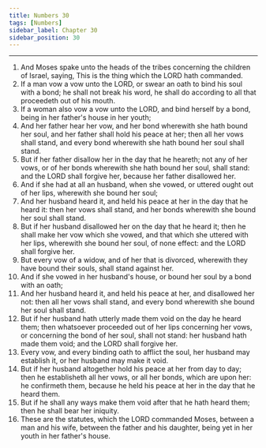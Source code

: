 ```yaml
---
title: Numbers 30
tags: [Numbers]
sidebar_label: Chapter 30
sidebar_position: 30
---
```


---
1. And Moses spake unto the heads of the tribes concerning the children of Israel, saying, This is the thing which the LORD hath commanded.
2. If a man vow a vow unto the LORD, or swear an oath to bind his soul with a bond; he shall not break his word, he shall do according to all that proceedeth out of his mouth.
3. If a woman also vow a vow unto the LORD, and bind herself by a bond, being in her father's house in her youth;
4. And her father hear her vow, and her bond wherewith she hath bound her soul, and her father shall hold his peace at her; then all her vows shall stand, and every bond wherewith she hath bound her soul shall stand.
5. But if her father disallow her in the day that he heareth; not any of her vows, or of her bonds wherewith she hath bound her soul, shall stand: and the LORD shall forgive her, because her father disallowed her.
6. And if she had at all an husband, when she vowed, or uttered ought out of her lips, wherewith she bound her soul;
7. And her husband heard it, and held his peace at her in the day that he heard it: then her vows shall stand, and her bonds wherewith she bound her soul shall stand.
8. But if her husband disallowed her on the day that he heard it; then he shall make her vow which she vowed, and that which she uttered with her lips, wherewith she bound her soul, of none effect: and the LORD shall forgive her.
9. But every vow of a widow, and of her that is divorced, wherewith they have bound their souls, shall stand against her.
10. And if she vowed in her husband's house, or bound her soul by a bond with an oath;
11. And her husband heard it, and held his peace at her, and disallowed her not: then all her vows shall stand, and every bond wherewith she bound her soul shall stand.
12. But if her husband hath utterly made them void on the day he heard them; then whatsoever proceeded out of her lips concerning her vows, or concerning the bond of her soul, shall not stand: her husband hath made them void; and the LORD shall forgive her.
13. Every vow, and every binding oath to afflict the soul, her husband may establish it, or her husband may make it void.
14. But if her husband altogether hold his peace at her from day to day; then he establisheth all her vows, or all her bonds, which are upon her: he confirmeth them, because he held his peace at her in the day that he heard them.
15. But if he shall any ways make them void after that he hath heard them; then he shall bear her iniquity.
16. These are the statutes, which the LORD commanded Moses, between a man and his wife, between the father and his daughter, being yet in her youth in her father's house.